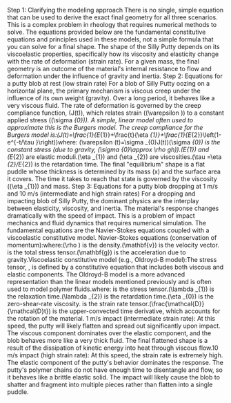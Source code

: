Step 1: Clarifying the modeling approach There is no single, simple equation that can be used to derive the exact final geometry for all three scenarios. This is a complex problem in rheology that requires numerical methods to solve. The equations provided below are the fundamental constitutive equations and principles used in these models, not a simple formula that you can solve for a final shape. The shape of the Silly Putty depends on its viscoelastic properties, specifically how its viscosity and elasticity change with the rate of deformation (strain rate). For a given mass, the final geometry is an outcome of the material's internal resistance to flow and deformation under the influence of gravity and inertia. Step 2: Equations for a putty blob at rest (low strain rate) For a blob of Silly Putty oozing on a horizontal plane, the primary mechanism is viscous creep under the influence of its own weight (gravity). Over a long period, it behaves like a very viscous fluid. The rate of deformation is governed by the creep compliance function, \(J(t)\), which relates strain (\(\varepsilon \)) to a constant applied stress (\(\sigma _{0}\)). A simple, linear model often used to approximate this is the Burgers model. The creep compliance for the Burgers model is:\(J(t)=\frac{1}{E_{1}}+\frac{t}{\eta _{1}}+\frac{1}{E_{2}}\left(1-e^{-t/\tau }\right)\)where: \(\varepsilon (t)=\sigma _{0}J(t)\)\(\sigma _{0}\) is the constant stress (due to gravity, \(\sigma _{0}\approx \rho gh\)).\(E_{1}\) and \(E_{2}\) are elastic moduli.\(\eta _{1}\) and \(\eta _{2}\) are viscosities.\(\tau =\eta _{2}/E_{2}\) is the retardation time. The final "equilibrium" shape is a flat puddle whose thickness is determined by its mass \(x\) and the surface area it covers. The time it takes to reach that state is governed by the viscosity (\(\eta _{1}\)) and mass. Step 3: Equations for a putty blob dropping at 1 m/s and 10 m/s (intermediate and high strain rates) For a dropping and impacting blob of Silly Putty, the dominant physics are the interplay between elasticity, viscosity, and inertia. The material's response changes dramatically with the speed of impact. This is a problem of impact mechanics and fluid dynamics that requires numerical simulation. The fundamental equations are the Navier-Stokes equations coupled with a viscoelastic constitutive model. Navier-Stokes equations (conservation of momentum):where:\(\rho \) is the density.\(\mathbf{v}\) is the velocity vector. is the total stress tensor.\(\mathbf{g}\) is the acceleration due to gravity.Viscoelastic constitutive model (e.g., Oldroyd-B model):The stress tensor, , is defined by a constitutive equation that includes both viscous and elastic components. The Oldroyd-B model is a more advanced representation than the linear models mentioned previously and is often used to model polymer fluids.where: is the stress tensor.\(\lambda _{1}\) is the relaxation time.\(\lambda _{2}\) is the retardation time.\(\eta _{0}\) is the zero-shear-rate viscosity. is the strain rate tensor.\(\frac{\mathcal{D}}{\mathcal{D}t}\) is the upper-convected time derivative, which accounts for the rotation of the material. 1 m/s impact (intermediate strain rate): At this speed, the putty will likely flatten and spread out significantly upon impact. The viscous component dominates over the elastic component, and the blob behaves more like a very thick fluid. The final flattened shape is a result of the dissipation of kinetic energy into heat through viscous flow.10 m/s impact (high strain rate): At this speed, the strain rate is extremely high. The elastic component of the putty's behavior dominates the response. The putty's polymer chains do not have enough time to disentangle and flow, so it behaves like a brittle elastic solid. The impact will likely cause the blob to shatter and fragment into multiple pieces rather than flatten into a single puddle. 